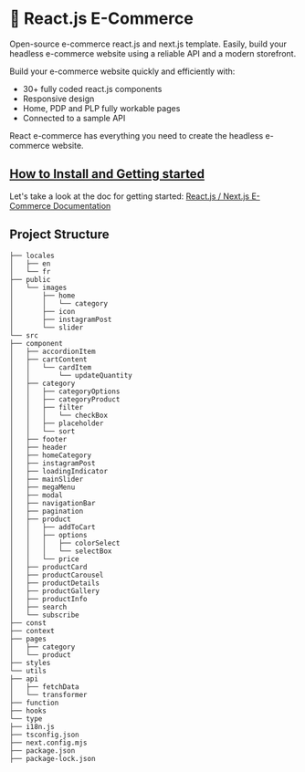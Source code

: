 # 🚀 React.js E-Commerce 
Open-source e-commerce react.js and next.js template. Easily, build your headless e-commerce website using a reliable API and a modern storefront.

Build your e-commerce website quickly and efficiently with:
- 30+ fully coded react.js components
- Responsive design
- Home, PDP and PLP fully workable pages
- Connected to a sample API

React e-commerce has everything you need to create the headless e-commerce website.

## [How to Install and Getting started](https://binshops.com/docs/next-ecommerce/)
Let's take a look at the doc for getting started: [React.js / Next.js E-Commerce Documentation](https://binshops.com/docs/next-ecommerce/)

## Project Structure

```
├── locales
│   ├── en
│   └── fr
├── public
│   └── images
│       ├── home
│       │   └── category
│       ├── icon
│       ├── instagramPost
│       └── slider
└── src
├── component
│   ├── accordionItem
│   ├── cartContent
│   │   └── cardItem
│   │       └── updateQuantity
│   ├── category
│   │   ├── categoryOptions
│   │   ├── categoryProduct
│   │   ├── filter
│   │   │   └── checkBox
│   │   ├── placeholder
│   │   └── sort
│   ├── footer
│   ├── header
│   ├── homeCategory
│   ├── instagramPost
│   ├── loadingIndicator
│   ├── mainSlider
│   ├── megaMenu
│   ├── modal
│   ├── navigationBar
│   ├── pagination
│   ├── product
│   │   ├── addToCart
│   │   ├── options
│   │   │   ├── colorSelect
│   │   │   └── selectBox
│   │   └── price
│   ├── productCard
│   ├── productCarousel
│   ├── productDetails
│   ├── productGallery
│   ├── productInfo
│   ├── search
│   └── subscribe
├── const
├── context
├── pages
│   ├── category
│   └── product
├── styles
└── utils
├── api
│   ├── fetchData
│   └── transformer
├── function
├── hooks
└── type
├── i18n.js
├── tsconfig.json
├── next.config.mjs
├── package.json
├── package-lock.json

```
